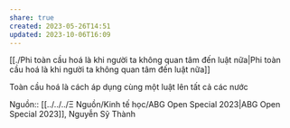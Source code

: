```yaml
---
share: true
created: 2023-05-26T14:51
updated: 2023-10-06T16:09
---
```

[[./Phi toàn cầu hoá là khi người ta không quan tâm đến luật nữa|Phi toàn cầu hoá là khi người ta không quan tâm đến luật nữa]] 

Toàn cầu hoá là cách áp dụng cùng một luật lên tất cả các nước


Nguồn:: [[../../../Ξ Nguồn/Kinh tế học/ABG Open Special 2023|ABG Open Special 2023]], Nguyễn Sỹ Thành
